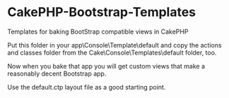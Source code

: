 CakePHP-Bootstrap-Templates
===========================

Templates for baking BootStrap compatible views in CakePHP

Put this folder in your app\Console\Template\default and copy the actions and classes folder from the Cake\Console\Templates\default folder, too.

Now when you bake that app you will get custom views that make a reasonably decent Bootstrap app.

Use the default.ctp layout file as a good starting point.